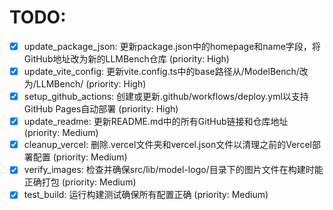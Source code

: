 # TODO:

- [x] update_package_json: 更新package.json中的homepage和name字段，将GitHub地址改为新的LLMBench仓库 (priority: High)
- [x] update_vite_config: 更新vite.config.ts中的base路径从/ModelBench/改为/LLMBench/ (priority: High)
- [x] setup_github_actions: 创建或更新.github/workflows/deploy.yml以支持GitHub Pages自动部署 (priority: High)
- [x] update_readme: 更新README.md中的所有GitHub链接和仓库地址 (priority: Medium)
- [x] cleanup_vercel: 删除.vercel文件夹和vercel.json文件以清理之前的Vercel部署配置 (priority: Medium)
- [x] verify_images: 检查并确保src/lib/model-logo/目录下的图片文件在构建时能正确打包 (priority: Medium)
- [x] test_build: 运行构建测试确保所有配置正确 (priority: Medium)
